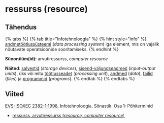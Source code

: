 # ressurss \(resource\)

## Tähendus

{% tabs %}
{% tab title="Infotehnoloogia" %}
{% hint style="info" %}
[andmetöötlussüsteemi](andmetoeoetlussuesteem-data-processing-system.md) \(_data processing system_\) iga element, mis on vajalik nõutavate operatsioonide sooritamiseks.
{% endhint %}

**Sünonüüm\(id\):** arvutiressurss, _computer resource_

**Näited**: [salvestid](maeluseade-storage-device.md) \(_storage devices_\), [sisend-väljundseadmed](sisend-vaeljundseade-input-output-device.md) \(_input-output units_\), üks või mitu [töötlusseadet](keskseade-processing-unit.md) \(_processing unit_\), [andmed](andmed-data.md) \(_data_\), [failid](fail-file.md) \(_files_\) ja [programmid](programm-program.md) \(_programs_\).
{% endtab %}
{% endtabs %}

## Viited

[EVS-ISO/IEC 2382-1:1998](https://www.evs.ee/et/evs-iso-iec-2382-1-1998), Infotehnoloogia. Sõnastik. Osa 1: Põhiterminid

* [ressurss, arvutiressurss \(_resource, computer resource_\)](https://www.eki.ee/dict/its/index.cgi?Q=D05F470E-6C03-1014-88DC-FC5F0DBED45A&F=GUID&C01=1&C02=0&C10=1)

